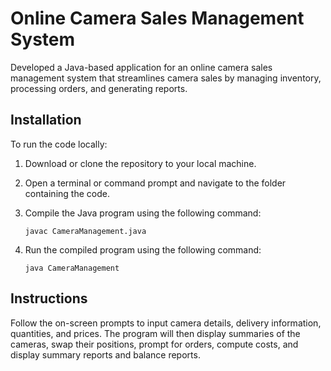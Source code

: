 # Online Camera Sales Management System

Developed a Java-based application for an online camera sales management system that streamlines camera sales by managing inventory, processing orders, and generating reports.

## Installation

To run the code locally:

1. Download or clone the repository to your local machine.
2. Open a terminal or command prompt and navigate to the folder containing the code.
3. Compile the Java program using the following command:

    ```
    javac CameraManagement.java
    ```

4. Run the compiled program using the following command:

    ```
    java CameraManagement
    ```

## Instructions

Follow the on-screen prompts to input camera details, delivery information, quantities, and prices. The program will then display summaries of the cameras, swap their positions, prompt for orders, compute costs, and display summary reports and balance reports.
